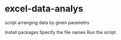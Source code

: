 # excel-data-analys
script arranging data by given parametrs

Install packages
Specify the file names
Run the script

